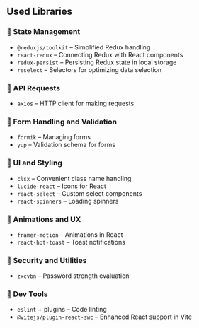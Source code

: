 ## Used Libraries

### 🔹 State Management

- `@reduxjs/toolkit` – Simplified Redux handling
- `react-redux` – Connecting Redux with React components
- `redux-persist` – Persisting Redux state in local storage
- `reselect` – Selectors for optimizing data selection

### 🔹 API Requests

- `axios` – HTTP client for making requests

### 🔹 Form Handling and Validation

- `formik` – Managing forms
- `yup` – Validation schema for forms

### 🔹 UI and Styling

- `clsx` – Convenient class name handling
- `lucide-react` – Icons for React
- `react-select` – Custom select components
- `react-spinners` – Loading spinners

### 🔹 Animations and UX

- `framer-motion` – Animations in React
- `react-hot-toast` – Toast notifications

### 🔹 Security and Utilities

- `zxcvbn` – Password strength evaluation

### 🔹 Dev Tools

- `eslint` + plugins – Code linting
- `@vitejs/plugin-react-swc` – Enhanced React support in Vite
